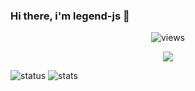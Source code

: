 ### Hi there, i'm legend-js 👋
<p align="center"> <img src="https://komarev.com/ghpvc/?username=legend-js-dev" alt="views" /> </p>
<p align="center">
  <img align="center" src="https://github-readme-stats.vercel.app/api/top-langs/?username=legend-js-dev&theme=radical&hide_langs_below=1&layout=compact" /> </p>

![status](https://discord.c99.nl/widget/theme-3/481783822342553601.png)
![stats](https://github-readme-stats.vercel.app/api?username=legend-js-dev&show_icons=true&theme=dark)
